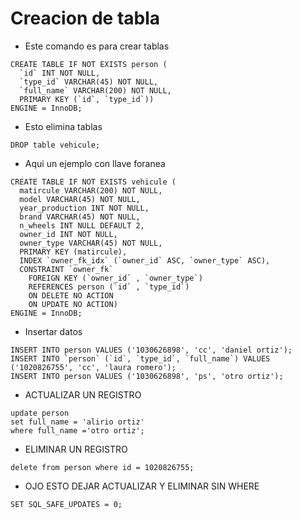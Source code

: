 # Creacion de tabla

* Este comando es para crear tablas
```
CREATE TABLE IF NOT EXISTS person (
  `id` INT NOT NULL,
  `type_id` VARCHAR(45) NOT NULL,
  `full_name` VARCHAR(200) NOT NULL,
  PRIMARY KEY (`id`, `type_id`))
ENGINE = InnoDB;
```

* Esto elimina tablas
```
DROP table vehicule;
```

* Aqui un ejemplo con llave foranea

```
CREATE TABLE IF NOT EXISTS vehicule (
  matircule VARCHAR(200) NOT NULL,
  model VARCHAR(45) NOT NULL,
  year_production INT NOT NULL,
  brand VARCHAR(45) NOT NULL,
  n_wheels INT NULL DEFAULT 2,
  owner_id INT NOT NULL,
  owner_type VARCHAR(45) NOT NULL,
  PRIMARY KEY (matircule),
  INDEX `owner_fk_idx` (`owner_id` ASC, `owner_type` ASC),
  CONSTRAINT `owner_fk`
    FOREIGN KEY (`owner_id` , `owner_type`)
    REFERENCES person (`id` , `type_id`)
    ON DELETE NO ACTION
    ON UPDATE NO ACTION)
ENGINE = InnoDB;
```
* Insertar datos
```
INSERT INTO person VALUES ('1030626898', 'cc', 'daniel ortiz');
INSERT INTO `person` (`id`, `type_id`, `full_name`) VALUES ('1020826755', 'cc', 'laura romero');
INSERT INTO person VALUES ('1030626898', 'ps', 'otro ortiz');
```

* ACTUALIZAR UN REGISTRO
```
update person
set full_name = 'alirio ortiz'
where full_name ='otro ortiz';
```
* ELIMINAR UN REGISTRO
```
delete from person where id = 1020826755;
```

* OJO ESTO DEJAR ACTUALIZAR Y ELIMINAR SIN WHERE

```
SET SQL_SAFE_UPDATES = 0;
```
